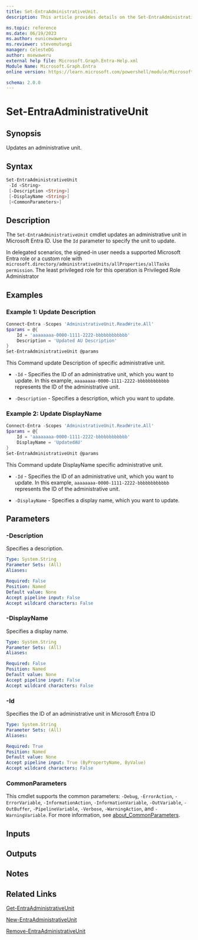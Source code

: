 ```yaml
---
title: Set-EntraAdministrativeUnit.
description: This article provides details on the Set-EntraAdministrativeUnit command.

ms.topic: reference
ms.date: 06/19/2023
ms.author: eunicewaweru
ms.reviewer: stevemutungi
manager: CelesteDG
author: msewaweru
external help file: Microsoft.Graph.Entra-Help.xml
Module Name: Microsoft.Graph.Entra
online version: https://learn.microsoft.com/powershell/module/Microsoft.Graph.Entra/Set-EntraAdministrativeUnit

schema: 2.0.0
---
```


# Set-EntraAdministrativeUnit

## Synopsis

Updates an administrative unit.

## Syntax

```powershell
Set-EntraAdministrativeUnit 
 -Id <String> 
 [-Description <String>] 
 [-DisplayName <String>] 
 [<CommonParameters>]
```

## Description

The `Set-EntraAdministrativeUnit` cmdlet updates an administrative unit in Microsoft Entra ID. Use the `Id` parameter to specify the unit to update.

In delegated scenarios, the signed-in user needs a supported Microsoft Entra role or a custom role with `microsoft.directory/administrativeUnits/allProperties/allTasks permission`. The least privileged role for this operation is Privileged Role Administrator

## Examples

### Example 1: Update Description

```powershell
Connect-Entra -Scopes 'AdministrativeUnit.ReadWrite.All'
$params = @{
    Id = 'aaaaaaaa-0000-1111-2222-bbbbbbbbbbbb'
    Description = 'Updated AU Description'
}
Set-EntraAdministrativeUnit @params
```

This Command update Description of specific administrative unit.

- `-Id` - Specifies the ID of an administrative unit, which you want to update. In this example, `aaaaaaaa-0000-1111-2222-bbbbbbbbbbbb` represents the ID of the administrative unit.

- `-Description` - Specifies a description, which you want to update.

### Example 2: Update DisplayName

```powershell
Connect-Entra -Scopes 'AdministrativeUnit.ReadWrite.All'
$params = @{
    Id = 'aaaaaaaa-0000-1111-2222-bbbbbbbbbbbb'
    DisplayName = 'UpdatedAU'
}
Set-EntraAdministrativeUnit @params
```

This Command update DisplayName specific administrative unit.

- `-Id` - Specifies the ID of an administrative unit, which you want to update. In this example, `aaaaaaaa-0000-1111-2222-bbbbbbbbbbbb` represents the ID of the administrative unit.

- `-DisplayName` - Specifies a display name, which you want to update.

## Parameters

### -Description

Specifies a description.

```yaml
Type: System.String
Parameter Sets: (All)
Aliases:

Required: False
Position: Named
Default value: None
Accept pipeline input: False
Accept wildcard characters: False
```

### -DisplayName

Specifies a display name.

```yaml
Type: System.String
Parameter Sets: (All)
Aliases:

Required: False
Position: Named
Default value: None
Accept pipeline input: False
Accept wildcard characters: False
```

### -Id

Specifies the ID of an administrative unit in Microsoft Entra ID

```yaml
Type: System.String
Parameter Sets: (All)
Aliases:

Required: True
Position: Named
Default value: None
Accept pipeline input: True (ByPropertyName, ByValue)
Accept wildcard characters: False
```

### CommonParameters

This cmdlet supports the common parameters: `-Debug`, `-ErrorAction`, `-ErrorVariable`, `-InformationAction`, `-InformationVariable`, `-OutVariable`, `-OutBuffer`, `-PipelineVariable`, `-Verbose`, `-WarningAction`, and `-WarningVariable`. For more information, see [about_CommonParameters](https://go.microsoft.com/fwlink/?LinkID=113216).

## Inputs

## Outputs

## Notes

## Related Links

[Get-EntraAdministrativeUnit](Get-EntraAdministrativeUnit.md)

[New-EntraAdministrativeUnit](New-EntraAdministrativeUnit.md)

[Remove-EntraAdministrativeUnit](Remove-EntraAdministrativeUnit.md)
